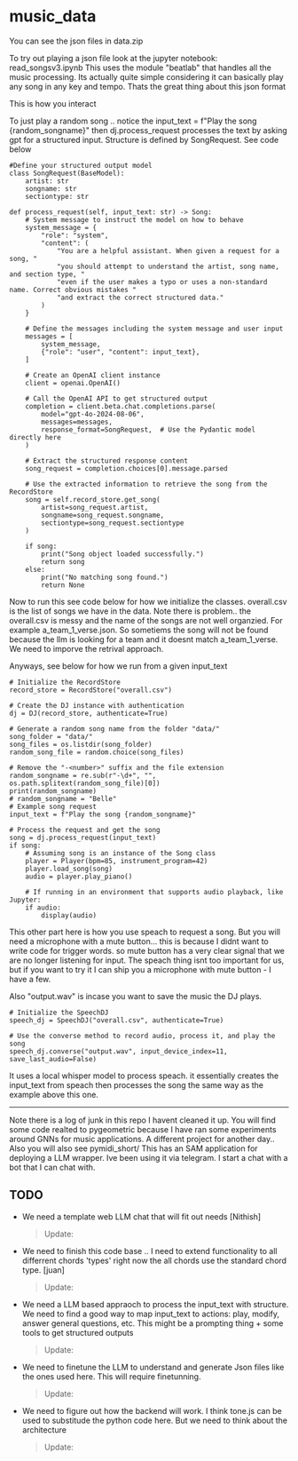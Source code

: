 # music_data


You can see the json files in data.zip 

To try out playing a json file look at the jupyter notebook: read_songsv3.ipynb
This uses the module "beatlab" that handles all the music processing. Its actually quite simple considering it can basically play any song in any key and tempo. Thats the great thing about this json format 

This is how you interact 

To just play a random song .. notice the input_text = f"Play the song {random_songname}" then dj.process_request processes the text by asking gpt for a structured input. Structure is defined by SongRequest. See code below 




    #Define your structured output model
    class SongRequest(BaseModel):
        artist: str
        songname: str
        sectiontype: str

    def process_request(self, input_text: str) -> Song:
        # System message to instruct the model on how to behave
        system_message = {
            "role": "system",
            "content": (
                "You are a helpful assistant. When given a request for a song, "
                "you should attempt to understand the artist, song name, and section type, "
                "even if the user makes a typo or uses a non-standard name. Correct obvious mistakes "
                "and extract the correct structured data."
            )
        }

        # Define the messages including the system message and user input
        messages = [
            system_message,
            {"role": "user", "content": input_text},
        ]

        # Create an OpenAI client instance
        client = openai.OpenAI()

        # Call the OpenAI API to get structured output
        completion = client.beta.chat.completions.parse(
            model="gpt-4o-2024-08-06",
            messages=messages,
            response_format=SongRequest,  # Use the Pydantic model directly here
        )

        # Extract the structured response content
        song_request = completion.choices[0].message.parsed

        # Use the extracted information to retrieve the song from the RecordStore
        song = self.record_store.get_song(
            artist=song_request.artist,
            songname=song_request.songname,
            sectiontype=song_request.sectiontype
        )

        if song:
            print("Song object loaded successfully.")
            return song
        else:
            print("No matching song found.")
            return None




Now to run this see code below for how we initialize the classes. overall.csv is the list of songs we have in the data. 
Note there is problem.. the overall.csv is messy and the name of the songs are not well organzied. For example a_team_1_verse.json. So sometiems the song will not be found because the llm is looking for a team and it doesnt match a_team_1_verse. We need to imporve the retrival approach. 

Anyways, see below for how we run from a given input_text



    # Initialize the RecordStore
    record_store = RecordStore("overall.csv")

    # Create the DJ instance with authentication
    dj = DJ(record_store, authenticate=True)

    # Generate a random song name from the folder "data/"
    song_folder = "data/"
    song_files = os.listdir(song_folder)
    random_song_file = random.choice(song_files)

    # Remove the "-<number>" suffix and the file extension
    random_songname = re.sub(r"-\d+", "", os.path.splitext(random_song_file)[0])
    print(random_songname)
    # random_songname = "Belle"
    # Example song request
    input_text = f"Play the song {random_songname}"

    # Process the request and get the song
    song = dj.process_request(input_text)
    if song:
        # Assuming song is an instance of the Song class
        player = Player(bpm=85, instrument_program=42)
        player.load_song(song)
        audio = player.play_piano()

        # If running in an environment that supports audio playback, like Jupyter:
        if audio:
            display(audio)



This other part here is how you use speach to request a song. But you will need a microphone with a mute button... this is because I didnt want to write code for trigger words. so mute button has a very clear signal that we are no longer listening for input. The speach thing isnt too important for us, but if you want to try it I can ship you a microphone with mute button - I have a few. 

Also "output.wav" is incase you want to save the music the DJ plays. 




    # Initialize the SpeechDJ
    speech_dj = SpeechDJ("overall.csv", authenticate=True)

    # Use the converse method to record audio, process it, and play the song
    speech_dj.converse("output.wav", input_device_index=11, save_last_audio=False)



It uses a local whisper model to process speach. it essentially creates the input_text from speach then processes the song the same way as the example above this one. 

----
Note there is a log of junk in this repo I havent cleaned it up. You will find some code realted to pygeometric because I have ran some experiments around GNNs for music applications. A different project for another day.. 
Also you will also see pymidi_short/ 
This has an SAM application for deploying a LLM wrapper. Ive been using it via telegram. I start a chat with a bot that I can chat with. 



## TODO
- We need a template web LLM chat that will fit out needs [Nithish]
  > Update: <add here>

- We need to finish this code base .. I need to extend functionality to all differrent chords 'types' right now the all chords use the standard chord type. [juan]
  > Update: <add here>

- We need a LLM based appraoch to process the input_text with structure. We need to find a good way to map input_text to actions: play, modify, answer general questions, etc. This might be a prompting thing + some tools to get structured outputs
  > Update: <add here>

- We need to finetune the LLM to understand and generate Json files like the ones used here. This will require finetunning.
  > Update: <add here>

- We need to figure out how the backend will work. I think tone.js can be used to substitude the python code here. But we need to think about the architecture
  > Update: <add here>





